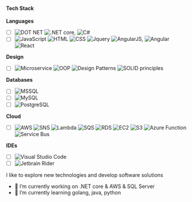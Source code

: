 #### **Tech Stack**

**Languages**

- [ ] ![DOT NET](https://img.shields.io/badge/-dot%20net%20framework-333333?style=flat&logo=.net) ![.NET core](https://img.shields.io/badge/-dot%20net%20core-333333?style=flat&logo=.net), ![C#](https://img.shields.io/badge/-csharp-333333?style=flat&logo=c#)
- [ ] ![JavaScript](https://img.shields.io/badge/-JavaScript-333333?style=flat&logo=javascript) ![HTML](https://img.shields.io/badge/-HTML-333333?style=flat&logo=HTML5)
  ![CSS](https://img.shields.io/badge/-CSS-333333?style=flat&logo=CSS3&logoColor=1572B6) ![Jquery](https://img.shields.io/badge/-Jquery-333333?style=flat&logo=Jquery&logoColor=1572B6) ![AngularJS](https://img.shields.io/badge/-AngularJS-333333?style=flat&logo=AngularJS), ![Angular](https://img.shields.io/badge/-Angular-333333?style=flat&logo=Angular) ![React](https://img.shields.io/badge/-React-333333?style=flat&logo=React)

**Design**
 - [ ] ![Microservice](https://img.shields.io/badge/-Microservice-333333?style=flat&logo=Microservice) ![OOP](https://img.shields.io/badge/-OOP-333333?style=flat&logo=OOP) ![Design Patterns](https://img.shields.io/badge/-Design%20Patterns-333333?style=flat&logo=design-pattern) ![SOLID principles](https://img.shields.io/badge/-SOLID-333333?style=flat&logo=SOLID)

**Databases**

- [ ] ![MSSQL](https://img.shields.io/badge/-MSSQL-333333?style=flat&logo=MSSQL)
- [ ] ![MySQL](https://img.shields.io/badge/-MySQL-333333?style=flat&logo=MySQL)
- [ ] ![PostgreSQL](https://img.shields.io/badge/-PostgreSQL-333333?style=flat&logo=PostgreSQL)

**Cloud**

- [ ] ![AWS](https://img.shields.io/badge/-AWS-333333?style=flat&logo=AWS) ![SNS](https://img.shields.io/badge/-SNS-333333?style=flat&logo=SNS) ![Lambda](https://img.shields.io/badge/-Lambda-333333?style=flat&logo=Lambda) ![SQS](https://img.shields.io/badge/-SQS-333333?style=flat&logo=SQS) ![RDS](https://img.shields.io/badge/-RDS-333333?style=flat&logo=RDS) ![EC2](https://img.shields.io/badge/-EC2-333333?style=flat&logo=EC2) ![S3](https://img.shields.io/badge/-S3-333333?style=flat&logo=S3) ![Azure Function](https://img.shields.io/badge/Azure%20Function-blue?style=flat&logo=dotnet) ![Service Bus](https://img.shields.io/badge/-Service%20Bus-green?style=flat&logo=dotnet)

**IDEs**

- [ ] ![Visual Studio Code](https://img.shields.io/badge/-Visual%20Studio%20Code-333333?style=flat&logo=visual-studio-code&logoColor=007ACC)
- [ ] ![Jetbrain Rider](https://img.shields.io/badge/-Jetbrain%20Rider-333333?style=flat&logo=jetbrain-rider)

I like to explore new technologies and develop software solutions

- 🔭 I’m currently working on .NET core & AWS & SQL Server
- 🌱 I’m currently learning golang, java, python
